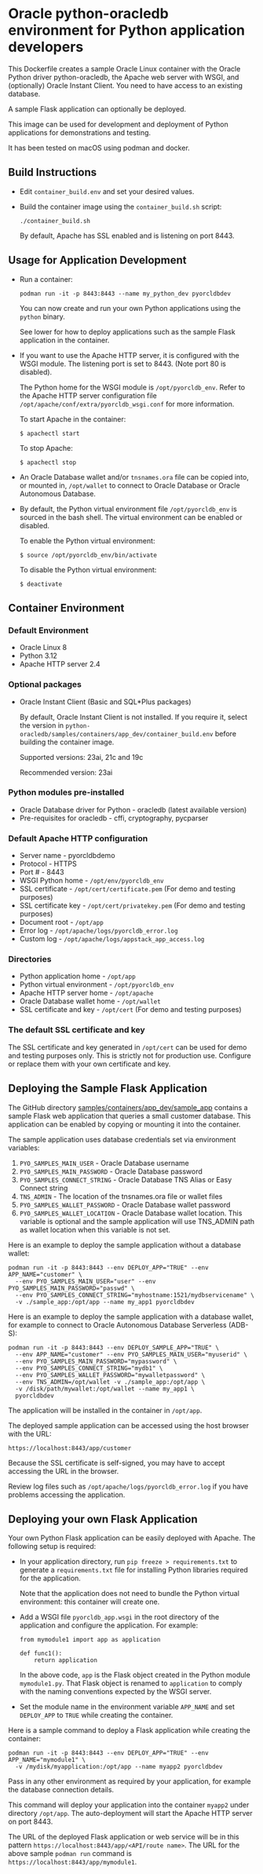 # Oracle python-oracledb environment for Python application developers

This Dockerfile creates a sample Oracle Linux container with the Oracle Python
driver python-oracledb, the Apache web server with WSGI, and (optionally)
Oracle Instant Client.  You need to have access to an existing database.

A sample Flask application can optionally be deployed.

This image can be used for development and deployment of Python applications
for demonstrations and testing.

It has been tested on macOS using podman and docker.

## Build Instructions

- Edit `container_build.env` and set your desired values.

- Build the container image using the `container_build.sh` script:

  ```
  ./container_build.sh
  ```

  By default, Apache has SSL enabled and is listening on port 8443.

## Usage for Application Development

- Run a container:

  ```
  podman run -it -p 8443:8443 --name my_python_dev pyorcldbdev
  ```

  You can now create and run your own Python applications using the `python`
  binary.

  See lower for how to deploy applications such as the sample Flask application
  in the container.

- If you want to use the Apache HTTP server, it is configured with the WSGI
  module. The listening port is set to 8443. (Note port 80 is disabled).

  The Python home for the WSGI module is `/opt/pyorcldb_env`.  Refer to the
  Apache HTTP server configuration file
  `/opt/apache/conf/extra/pyorcldb_wsgi.conf` for more information.

  To start Apache in the container:

  ```
  $ apachectl start
  ```

  To stop Apache:

  ```
  $ apachectl stop
  ```

- An Oracle Database wallet and/or `tnsnames.ora` file can be copied into, or
  mounted in, `/opt/wallet` to connect to Oracle Database or Oracle Autonomous
  Database.

- By default, the Python virtual environment file `/opt/pyorcldb_env` is
  sourced in the bash shell. The virtual environment can be enabled or
  disabled.

  To enable the Python virtual environment:

  ```
  $ source /opt/pyorcldb_env/bin/activate
  ```

  To disable the Python virtual environment:

  ```
  $ deactivate
  ```

## Container Environment

### Default Environment

- Oracle Linux 8
- Python 3.12
- Apache HTTP server 2.4

### Optional packages

- Oracle Instant Client (Basic and SQL*Plus packages)

  By default, Oracle Instant Client is not installed. If you require it, select
  the version in
  `python-oracledb/samples/containers/app_dev/container_build.env` before
  building the container image.

  Supported versions: 23ai, 21c and 19c

  Recommended version: 23ai


### Python modules pre-installed

- Oracle Database driver for Python - oracledb (latest available version)
- Pre-requisites for oracledb - cffi, cryptography, pycparser

### Default Apache HTTP configuration

- Server name         - pyorcldbdemo
- Protocol            - HTTPS
- Port #              - 8443
- WSGI Python home    - `/opt/env/pyorcldb_env`
- SSL certificate     - `/opt/cert/certificate.pem` (For demo and testing purposes)
- SSL certificate key - `/opt/cert/privatekey.pem` (For demo and testing purposes)
- Document root       - `/opt/app`
- Error log           - `/opt/apache/logs/pyorcldb_error.log`
- Custom log          - `/opt/apache/logs/appstack_app_access.log`

### Directories

- Python application home     - `/opt/app`
- Python virtual environment  - `/opt/pyorcldb_env`
- Apache HTTP server home     - `/opt/apache`
- Oracle Database wallet home - `/opt/wallet`
- SSL certificate and key     - `/opt/cert` (For demo and testing purposes)

### The default SSL certificate and key

The SSL certificate and key generated in `/opt/cert` can be used for demo and
testing purposes only.  This is strictly not for production use. Configure or
replace them with your own certificate and key.

## Deploying the Sample Flask Application

The GitHub directory
[samples/containers/app_dev/sample_app](https://github.com/oracle/python-oracledb/tree/main/samples/containers/app_dev/sample_app)
contains a sample Flask web application that queries a small customer
database. This application can be enabled by copying or mounting it into the
container.

The sample application uses database credentials set via environment variables:

1. `PYO_SAMPLES_MAIN_USER` - Oracle Database username
2. `PYO_SAMPLES_MAIN_PASSWORD` -  Oracle Database password
3. `PYO_SAMPLES_CONNECT_STRING` - Oracle Database TNS Alias or Easy Connect
   string
4. `TNS_ADMIN` - The location of the tnsnames.ora file or wallet files
5. `PYO_SAMPLES_WALLET_PASSWORD` - Oracle Database wallet password
6. `PYO_SAMPLES_WALLET_LOCATION` - Oracle Database wallet location. This
   variable is optional and the sample application will use TNS_ADMIN path as
   wallet location when this variable is not set.

Here is an example to deploy the sample application without a database wallet:

```
podman run -it -p 8443:8443 --env DEPLOY_APP="TRUE" --env APP_NAME="customer" \
  --env PYO_SAMPLES_MAIN_USER="user" --env PYO_SAMPLES_MAIN_PASSWORD="passwd" \
  --env PYO_SAMPLES_CONNECT_STRING="myhostname:1521/mydbservicename" \
  -v ./sample_app:/opt/app --name my_app1 pyorcldbdev
```

Here is an example to deploy the sample application with a database wallet, for
example to connect to Oracle Autonomous Database Serverless (ADB-S):

```
podman run -it -p 8443:8443 --env DEPLOY_SAMPLE_APP="TRUE" \
  --env APP_NAME="customer" --env PYO_SAMPLES_MAIN_USER="myuserid" \
  --env PYO_SAMPLES_MAIN_PASSWORD="mypassword" \
  --env PYO_SAMPLES_CONNECT_STRING="mydb1" \
  --env PYO_SAMPLES_WALLET_PASSWORD="mywalletpassword" \
  --env TNS_ADMIN=/opt/wallet -v ./sample_app:/opt/app \
  -v /disk/path/mywallet:/opt/wallet --name my_app1 \
  pyorcldbdev
```

The application will be installed in the container in `/opt/app`.

The deployed sample application can be accessed using the host browser with the
URL:

```
https://localhost:8443/app/customer
```

Because the SSL certificate is self-signed, you may have to accept accessing
the URL in the browser.

Review log files such as `/opt/apache/logs/pyorcldb_error.log` if you have
problems accessing the application.

## Deploying your own Flask Application

Your own Python Flask application can be easily deployed with Apache. The
following setup is required:

- In your application directory, run `pip freeze > requirements.txt` to
  generate a `requirements.txt` file for installing Python libraries required
  for the application.

  Note that the application does not need to bundle the Python virtual
  environment: this container will create one.

- Add a WSGI file `pyorcldb_app.wsgi` in the root directory of the application
  and configure the application. For example:

  ```
  from mymodule1 import app as application

  def func1():
      return application
  ```

  In the above code, `app` is the Flask object created in the Python module
  `mymodule1.py`.  That Flask object is renamed to `application` to comply with
  the naming conventions expected by the WSGI server.

- Set the module name in the environment variable `APP_NAME` and set
  `DEPLOY_APP` to `TRUE` while creating the container.

Here is a sample command to deploy a Flask application while creating the
container:

```
podman run -it -p 8443:8443 --env DEPLOY_APP="TRUE" --env APP_NAME="mymodule1" \
  -v /mydisk/myapplication:/opt/app --name myapp2 pyorcldbdev
```

Pass in any other environment as required by your application, for example the
database connection details.

This command will deploy your application into the container `myapp2` under
directory `/opt/app`. The auto-deployment will start the Apache HTTP server on
port 8443.

The URL of the deployed Flask application or web service will be in this
pattern `https://localhost:8443/app/<API/route name>`. The URL for the above
sample `podman run` command is `https://localhost:8443/app/mymodule1`.
